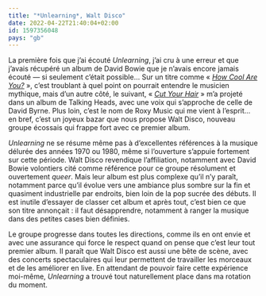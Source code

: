 ```yaml
---
title: "*Unlearning*, Walt Disco"
date: 2022-04-22T21:40:04+02:00
id: 1597356048 
pays: "gb"
---
```


La première fois que j’ai écouté *Unlearning*, j’ai cru à une erreur et que j’avais récupéré un album de David Bowie que je n’avais encore jamais écouté — si seulement c’était possible… Sur un titre comme « [*How Cool Are You?*](https://www.youtube.com/watch?v=6zqVJ4X6xvM) », c’est troublant à quel point on pourrait entendre le musicien mythique, mais d’un autre côté, le suivant, « [*Cut Your Hair*](https://www.youtube.com/watch?v=oXIDLk9I6K8) » m’a projeté dans un album de Talking Heads, avec une voix qui s’approche de celle de David Byrne. Plus loin, c’est le nom de Roxy Music qui me vient à l’esprit… en bref, c’est un joyeux bazar que nous propose Walt Disco, nouveau groupe écossais qui frappe fort avec ce premier album.

*Unlearning* ne se résume même pas à d’excellentes références à la musique délurée des années 1970 ou 1980, même si l’ouverture s’appuie fortement sur cette période. Walt Disco revendique l’affiliation, notamment avec David Bowie volontiers cité comme référence pour ce groupe résolument et ouvertement *queer*. Mais leur album est plus complexe qu’il n’y paraît, notamment parce qu’il évolue vers une ambiance plus sombre sur la fin et quasiment industrielle par endroits, bien loin de la pop sucrée des débuts. Il est inutile d’essayer de classer cet album et après tout, c’est bien ce que son titre annonçait : il faut désapprendre, notamment à ranger la musique dans des petites cases bien définies. 

Le groupe progresse dans toutes les directions, comme ils en ont envie et avec une assurance qui force le respect quand on pense que c’est leur tout premier album. Il paraît que Walt Disco est aussi une bête de scène, avec des concerts spectaculaires qui leur permettent de travailler les morceaux et de les améliorer en live. En attendant de pouvoir faire cette expérience moi-même, *Unlearning* a trouvé tout naturellement place dans ma rotation du moment. 